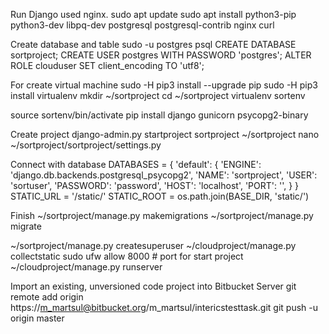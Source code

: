 Run Django used nginx.
 sudo apt update 
 sudo apt install python3-pip python3-dev libpq-dev postgresql postgresql-contrib nginx curl

Create database and table 
sudo -u postgres psql 
CREATE DATABASE sortproject;
CREATE USER postgres WITH PASSWORD 'postgres';
ALTER ROLE clouduser SET client_encoding TO 'utf8';

For create virtual machine 
sudo -H pip3 install --upgrade pip
sudo -H pip3 install virtualenv
mkdir ~/sortproject
cd ~/sortproject
virtualenv sortenv

source sortenv/bin/activate
pip install django gunicorn psycopg2-binary

Create project 
django-admin.py startproject sortproject ~/sortproject
nano ~/sortproject/sortproject/settings.py

Connect with database
DATABASES = {
'default': {
'ENGINE': 'django.db.backends.postgresql_psycopg2',
'NAME': 'sortproject',
'USER': 'sortuser',
'PASSWORD': 'password',
'HOST': 'localhost',
'PORT': '',
}
}
STATIC_URL = '/static/'
STATIC_ROOT = os.path.join(BASE_DIR, 'static/')

Finish
~/sortproject/manage.py makemigrations
~/sortproject/manage.py migrate

~/sortproject/manage.py createsuperuser 
~/cloudproject/manage.py collectstatic
sudo ufw allow 8000 # port for start project
~/cloudproject/manage.py runserver 


Import an existing, unversioned code project into Bitbucket Server
git remote add origin https://m_martsul@bitbucket.org/m_martsul/intericstesttask.git
git push -u origin master
